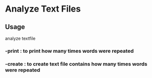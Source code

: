 <h1>Analyze Text Files</h1>
<h2>Usage</h2>
<p>analyze textfile</p>
<h3>-print : to print how many times words were repeated</h3>
<h3>-create : to create text file contains how many times words were repeated</h3>
